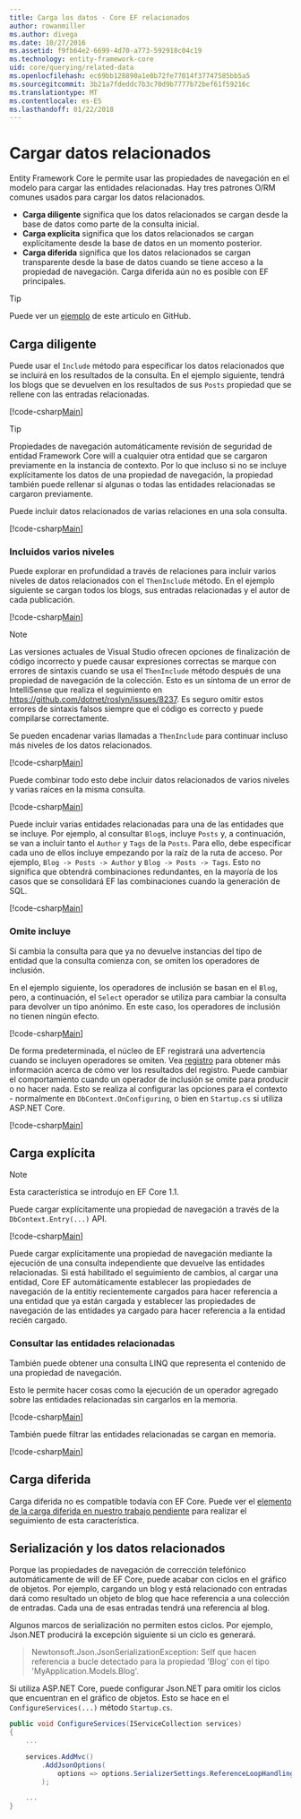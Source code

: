 ```yaml
---
title: Carga los datos - Core EF relacionados
author: rowanmiller
ms.author: divega
ms.date: 10/27/2016
ms.assetid: f9fb64e2-6699-4d70-a773-592918c04c19
ms.technology: entity-framework-core
uid: core/querying/related-data
ms.openlocfilehash: ec69bb128890a1e0b72fe77014f37747585bb5a5
ms.sourcegitcommit: 3b21a7fdeddc7b3c70d9b7777b72bef61f59216c
ms.translationtype: MT
ms.contentlocale: es-ES
ms.lasthandoff: 01/22/2018
---
```

# <a name="loading-related-data"></a>Cargar datos relacionados

Entity Framework Core le permite usar las propiedades de navegación en el modelo para cargar las entidades relacionadas. Hay tres patrones O/RM comunes usados para cargar los datos relacionados.
* **Carga diligente** significa que los datos relacionados se cargan desde la base de datos como parte de la consulta inicial.
* **Carga explícita** significa que los datos relacionados se cargan explícitamente desde la base de datos en un momento posterior.
* **Carga diferida** significa que los datos relacionados se cargan transparente desde la base de datos cuando se tiene acceso a la propiedad de navegación. Carga diferida aún no es posible con EF principales.

> [!TIP]  
> Puede ver un [ejemplo](https://github.com/aspnet/EntityFramework.Docs/tree/master/samples/core/Querying) de este artículo en GitHub.

## <a name="eager-loading"></a>Carga diligente

Puede usar el `Include` método para especificar los datos relacionados que se incluirá en los resultados de la consulta. En el ejemplo siguiente, tendrá los blogs que se devuelven en los resultados de sus `Posts` propiedad que se rellene con las entradas relacionadas.

[!code-csharp[Main](../../../samples/core/Querying/Querying/RelatedData/Sample.cs#SingleInclude)]

> [!TIP]  
> Propiedades de navegación automáticamente revisión de seguridad de entidad Framework Core will a cualquier otra entidad que se cargaron previamente en la instancia de contexto. Por lo que incluso si no se incluye explícitamente los datos de una propiedad de navegación, la propiedad también puede rellenar si algunas o todas las entidades relacionadas se cargaron previamente.


Puede incluir datos relacionados de varias relaciones en una sola consulta.

[!code-csharp[Main](../../../samples/core/Querying/Querying/RelatedData/Sample.cs#MultipleIncludes)]

### <a name="including-multiple-levels"></a>Incluidos varios niveles

Puede explorar en profundidad a través de relaciones para incluir varios niveles de datos relacionados con el `ThenInclude` método. En el ejemplo siguiente se cargan todos los blogs, sus entradas relacionadas y el autor de cada publicación.

[!code-csharp[Main](../../../samples/core/Querying/Querying/RelatedData/Sample.cs#SingleThenInclude)]

> [!NOTE]  
> Las versiones actuales de Visual Studio ofrecen opciones de finalización de código incorrecto y puede causar expresiones correctas se marque con errores de sintaxis cuando se usa el `ThenInclude` método después de una propiedad de navegación de la colección. Esto es un síntoma de un error de IntelliSense que realiza el seguimiento en https://github.com/dotnet/roslyn/issues/8237. Es seguro omitir estos errores de sintaxis falsos siempre que el código es correcto y puede compilarse correctamente. 

Se pueden encadenar varias llamadas a `ThenInclude` para continuar incluso más niveles de los datos relacionados.

[!code-csharp[Main](../../../samples/core/Querying/Querying/RelatedData/Sample.cs#MultipleThenIncludes)]

Puede combinar todo esto debe incluir datos relacionados de varios niveles y varias raíces en la misma consulta.

[!code-csharp[Main](../../../samples/core/Querying/Querying/RelatedData/Sample.cs#IncludeTree)]

Puede incluir varias entidades relacionadas para una de las entidades que se incluye. Por ejemplo, al consultar `Blog`s, incluye `Posts` y, a continuación, se van a incluir tanto el `Author` y `Tags` de la `Posts`. Para ello, debe especificar cada uno de ellos incluye empezando por la raíz de la ruta de acceso. Por ejemplo, `Blog -> Posts -> Author` y `Blog -> Posts -> Tags`. Esto no significa que obtendrá combinaciones redundantes, en la mayoría de los casos que se consolidará EF las combinaciones cuando la generación de SQL.

[!code-csharp[Main](../../../samples/core/Querying/Querying/RelatedData/Sample.cs#MultipleLeafIncludes)]

### <a name="ignored-includes"></a>Omite incluye

Si cambia la consulta para que ya no devuelve instancias del tipo de entidad que la consulta comienza con, se omiten los operadores de inclusión.

En el ejemplo siguiente, los operadores de inclusión se basan en el `Blog`, pero, a continuación, el `Select` operador se utiliza para cambiar la consulta para devolver un tipo anónimo. En este caso, los operadores de inclusión no tienen ningún efecto.

[!code-csharp[Main](../../../samples/core/Querying/Querying/RelatedData/Sample.cs#IgnoredInclude)]

De forma predeterminada, el núcleo de EF registrará una advertencia cuando se incluyen operadores se omiten. Vea [registro](../miscellaneous/logging.md) para obtener más información acerca de cómo ver los resultados del registro. Puede cambiar el comportamiento cuando un operador de inclusión se omite para producir o no hacer nada. Esto se realiza al configurar las opciones para el contexto - normalmente en `DbContext.OnConfiguring`, o bien en `Startup.cs` si utiliza ASP.NET Core.

[!code-csharp[Main](../../../samples/core/Querying/Querying/RelatedData/ThrowOnIgnoredInclude/BloggingContext.cs#OnConfiguring)]

## <a name="explicit-loading"></a>Carga explícita

> [!NOTE]  
> Esta característica se introdujo en EF Core 1.1.

Puede cargar explícitamente una propiedad de navegación a través de la `DbContext.Entry(...)` API.

[!code-csharp[Main](../../../samples/core/Querying/Querying/RelatedData/Sample.cs#Eager)]

Puede cargar explícitamente una propiedad de navegación mediante la ejecución de una consulta independiente que devuelve las entidades relacionadas. Si está habilitado el seguimiento de cambios, al cargar una entidad, Core EF automáticamente establecer las propiedades de navegación de la entitiy recientemente cargados para hacer referencia a una entidad que ya están cargada y establecer las propiedades de navegación de las entidades ya cargado para hacer referencia a la entidad recién cargado.

### <a name="querying-related-entities"></a>Consultar las entidades relacionadas

También puede obtener una consulta LINQ que representa el contenido de una propiedad de navegación.

Esto le permite hacer cosas como la ejecución de un operador agregado sobre las entidades relacionadas sin cargarlos en la memoria.

[!code-csharp[Main](../../../samples/core/Querying/Querying/RelatedData/Sample.cs#NavQueryAggregate)]

También puede filtrar las entidades relacionadas se cargan en memoria.

[!code-csharp[Main](../../../samples/core/Querying/Querying/RelatedData/Sample.cs#NavQueryFiltered)]

## <a name="lazy-loading"></a>Carga diferida

Carga diferida no es compatible todavía con EF Core. Puede ver el [elemento de la carga diferida en nuestro trabajo pendiente](https://github.com/aspnet/EntityFramework/issues/3797) para realizar el seguimiento de esta característica.

## <a name="related-data-and-serialization"></a>Serialización y los datos relacionados

Porque las propiedades de navegación de corrección telefónico automáticamente de will de EF Core, puede acabar con ciclos en el gráfico de objetos. Por ejemplo, cargando un blog y está relacionado con entradas dará como resultado un objeto de blog que hace referencia a una colección de entradas. Cada una de esas entradas tendrá una referencia al blog.

Algunos marcos de serialización no permiten estos ciclos. Por ejemplo, Json.NET producirá la excepción siguiente si un ciclo es generará.

> Newtonsoft.Json.JsonSerializationException: Self que hacen referencia a bucle detectado para la propiedad 'Blog' con el tipo 'MyApplication.Models.Blog'.

Si utiliza ASP.NET Core, puede configurar Json.NET para omitir los ciclos que encuentran en el gráfico de objetos. Esto se hace en el `ConfigureServices(...)` método `Startup.cs`.

``` csharp
public void ConfigureServices(IServiceCollection services)
{
    ...

    services.AddMvc()
        .AddJsonOptions(
            options => options.SerializerSettings.ReferenceLoopHandling = Newtonsoft.Json.ReferenceLoopHandling.Ignore
        );

    ...
}
```
